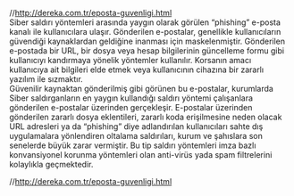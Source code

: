 //http://dereka.com.tr/eposta-guvenligi.html <br>
Siber saldırı yöntemleri arasında yaygın olarak görülen “phishing” e-posta kanalı ile kullanıcılara ulaşır. 
Gönderilen e-postalar, genellikle kullanıcıların güvendiği kaynaklardan geldiğine inanması için maskelenmiştir. 
Gönderilen e-postada bir URL, bir dosya veya hesap bilgilerinin güncelleme formu gibi kullanıcıyı kandırmaya yönelik yöntemler 
kullanılır. Korsanın amacı kullanıcıya ait bilgileri elde etmek veya kullanıcının cihazına bir zararlı yazılım ile sızmaktır.
<br>
Güvenilir kaynaktan gönderilmiş gibi görünen bu e-postalar, kurumlarda Siber saldırganların en yaygın kullandığı saldırı yöntemi 
çalışanlara gönderilen e-postalar üzerinden gerçekleşir. E-postalar üzerinden gönderilen zararlı dosya eklentileri, zararlı koda 
erişilmesine neden olacak URL adresleri ya da “phishing” diye adlandırılan kullanıcıları sahte dış uygulamalara yönlendiren 
oltalama saldırıları, kurum ve şahıslara son senelerde büyük zarar vermiştir. Bu tip saldırı yöntemleri imza bazlı konvansiyonel
korunma yöntemleri olan anti-virüs yada spam filtrelerini kolaylıkla geçmektedir.

//http://dereka.com.tr/eposta-guvenligi.html

